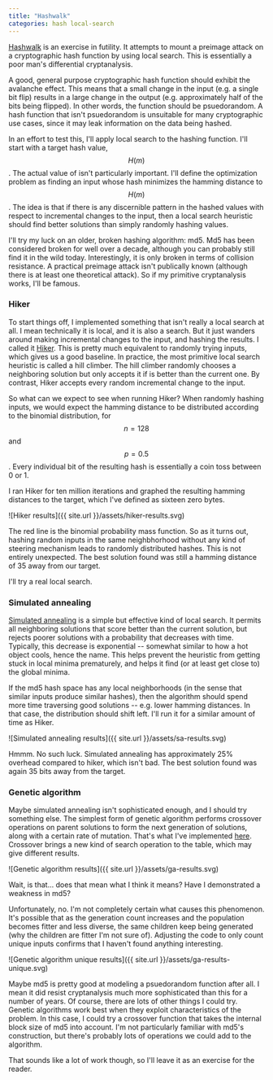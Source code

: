 ```yaml
---
title: "Hashwalk"
categories: hash local-search
---
```


[Hashwalk](https://github.com/avanpo/hashwalk) is an exercise in futility. It attempts to mount a preimage attack on a cryptographic hash function by using local search. This is essentially a poor man's differential cryptanalysis.

A good, general purpose cryptographic hash function should exhibit the avalanche effect. This means that a small change in the input (e.g. a single bit flip) results in a large change in the output (e.g. approximately half of the bits being flipped). In other words, the function should be psuedorandom. A hash function that isn't psuedorandom is unsuitable for many cryptographic use cases, since it may leak information on the data being hashed.

In an effort to test this, I'll apply local search to the hashing function. I'll start with a target hash value, $$H(m)$$. The actual value of isn't particularly important. I'll define the optimization problem as finding an input whose hash minimizes the hamming distance to $$H(m)$$. The idea is that if there is any discernible pattern in the hashed values with respect to incremental changes to the input, then a local search heuristic should find better solutions than simply randomly hashing values.

I'll try my luck on an older, broken hashing algorithm: md5. Md5 has been considered broken for well over a decade, although you can probably still find it in the wild today. Interestingly, it is only broken in terms of collision resistance. A practical preimage attack isn't publically known (although there is at least one theoretical attack). So if my primitive cryptanalysis works, I'll be famous.

### Hiker

To start things off, I implemented something that isn't really a local search at all. I mean technically it is local, and it is also a search. But it just wanders around making incremental changes to the input, and hashing the results. I called it [Hiker](https://github.com/avanpo/hashwalk/blob/master/hashwalk/local_search.py#L50). This is pretty much equivalent to randomly trying inputs, which gives us a good baseline. In practice, the most primitive local search heuristic is called a hill climber. The hill climber randomly chooses a neighboring solution but only accepts it if is better than the current one. By contrast, Hiker accepts every random incremental change to the input.

So what can we expect to see when running Hiker? When randomly hashing inputs, we would expect the hamming distance to be distributed according to the binomial distribution, for $$n = 128$$ and $$p = 0.5$$. Every individual bit of the resulting hash is essentially a coin toss between 0 or 1.

I ran Hiker for ten million iterations and graphed the resulting hamming distances to the target, which I've defined as sixteen zero bytes.

![Hiker results]({{ site.url }}/assets/hiker-results.svg)

The red line is the binomial probability mass function. So as it turns out, hashing random inputs in the same neighbhorhood without any kind of steering mechanism leads to randomly distributed hashes. This is not entirely unexpected. The best solution found was still a hamming distance of 35 away from our target.

I'll try a real local search.

### Simulated annealing

[Simulated annealing](https://github.com/avanpo/hashwalk/blob/master/hashwalk/local_search.py#L68) is a simple but effective kind of local search. It permits all neighboring solutions that score better than the current solution, but rejects poorer solutions with a probability that decreases with time. Typically, this decrease is exponential -- somewhat similar to how a hot object cools, hence the name. This helps prevent the heuristic from getting stuck in local minima prematurely, and helps it find (or at least get close to) the global minima.

If the md5 hash space has any local neighborhoods (in the sense that similar inputs produce similar hashes), then the algorithm should spend more time traversing good solutions -- e.g. lower hamming distances. In that case, the distribution should shift left. I'll run it for a similar amount of time as Hiker.

![Simulated annealing results]({{ site.url }}/assets/sa-results.svg)

Hmmm. No such luck. Simulated annealing has approximately 25% overhead compared to hiker, which isn't bad. The best solution found was again 35 bits away from the target.

### Genetic algorithm

Maybe simulated annealing isn't sophisticated enough, and I should try something else. The simplest form of genetic algorithm performs crossover operations on parent solutions to form the next generation of solutions, along with a certain rate of mutation. That's what I've implemented [here](https://github.com/avanpo/hashwalk/blob/master/hashwalk/local_search.py#L115). Crossover brings a new kind of search operation to the table, which may give different results.

![Genetic algorithm results]({{ site.url }}/assets/ga-results.svg)

Wait, is that... does that mean what I think it means? Have I demonstrated a weakness in md5?

Unfortunately, no. I'm not completely certain what causes this phenomenon. It's possible that as the generation count increases and the population becomes fitter and less diverse, the same children keep being generated (why the children are fitter I'm not sure of). Adjusting the code to only count unique inputs confirms that I haven't found anything interesting.

![Genetic algorithm unique results]({{ site.url }}/assets/ga-results-unique.svg)

Maybe md5 is pretty good at modeling a psuedorandom function after all. I mean it did resist cryptanalysis much more sophisticated than this for a number of years. Of course, there are lots of other things I could try. Genetic algorithms work best when they exploit characteristics of the problem. In this case, I could try a crossover function that takes the internal block size of md5 into account. I'm not particularly familiar with md5's construction, but there's probably lots of operations we could add to the algorithm.

That sounds like a lot of work though, so I'll leave it as an exercise for the reader.
